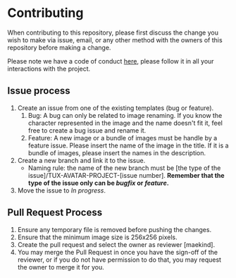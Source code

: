 # Contributing

When contributing to this repository, please first discuss the change you wish to make via issue,
email, or any other method with the owners of this repository before making a change.

Please note we have a code of conduct [here](https://github.com/maekind/tux-avatar-project/blob/main/.github/CODE_OF_CONDUCT.md), please follow it in all your interactions with the project.

## Issue process

1. Create an issue from one of the existing templates (bug or feature).
   1. Bug: A bug can only be related to image renaming. If you know the character represented in the image and the name doesn't fit it, feel free to create a bug issue and rename it.
   2. Feature: A new image or a bundle of images must be handle by a feature issue. Please insert the name of the image in the title. If it is a bundle of images, please insert the names in the description.
2. Create a new branch and link it to the issue.
   - Naming rule: the name of the new branch must be [the type of the issue]/TUX-AVATAR-PROJECT-[issue number]. **Remember that the type of the issue only can be *bugfix* or *feature*.**
3. Move the issue to *In progress*.

## Pull Request Process

1. Ensure any temporary file is removed before pushing the changes.
2. Ensure that the minimum image size is 256x256 pixels.
3. Create the pull request and select the owner as reviewer [maekind].
4. You may merge the Pull Request in once you have the sign-off of the reviewer, or if you
   do not have permission to do that, you may request the owner to merge it for you.

